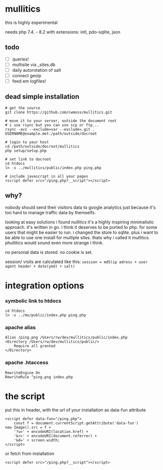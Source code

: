 # mullitics

this is highly experimental

needs php 7.4. - 8.2 with extensions: intl, pdo-sqlite, json

## todo

- [ ] queries!
- [ ] multisite via \_sites.db
- [ ] daily autorotation of salt
- [ ] connect geoip
- [ ] feed em logfiles!

## dead simple installation

    # get the source
    git clone https://github.com/cwmoss/mullitics.git

    # move it to your server, outside the document root
    # i use rsync but you can use scp or ftp...
    rsync -avz --exclude=var --exclude=.git . USERNAME@example.met:/path/outside/docroot

    # login to your host
    cd /path/outside/docroot/mullitics
    php setup/setup.php

    # set link to docroot
    cd htdocs
    ln -s ../mullitics/public/index.php ping.php

    # include javascript in all your pages
    <script defer src="/ping.php?__script"></script>

## why?

nobody should send their visitors data to google analytics just because it's too hard to manage traffic data by themselfs.

looking at easy solutions i found _nullitics_ it's a highly inspiring minimalistic approach. it's written in go. i think it deserves to be ported to php. for some users that might be easier to run. i changed the store to sqlite. plus i want to be able to use one install for multiple sites. thats why i called it mullitics. phullitics would sound even more strange i think.

no personal data is stored. no cookie is set.

session/ visits are calculated like this:
`session = md5(ip adress + user agent header + date(ymd) + salt)`

# integration options

### symbolic link to htdocs

    cd htdocs
    ln -s ../mu/public/index.php ping.php

### apache alias

    Alias /ping.png /Users/rw/dev/mullitics/public/index.php
    <Directory /Users/rw/dev/mullitics/public/>
        Require all granted
    </Directory>

### apache .htaccess

    RewriteEngine On
    RewriteRule ^ping.png index.php

# the script

put this in header, with the url of your installation as data-fun attribute

    <script defer data-fun="/ping.php">
        const f = document.currentScript.getAttribute('data-fun')
    new Image().src = f +
        '?u=' + encodeURI(location.href) +
        '&r=' + encodeURI(document.referrer) +
        '&d=' + screen.width;
    </script>

or fetch from installation

    <script defer src="/ping.php?__script"></script>
